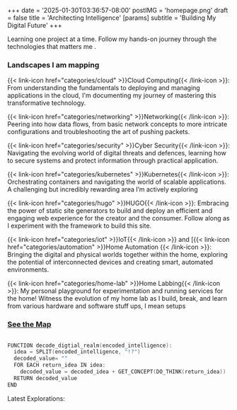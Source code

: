 +++
date = '2025-01-30T03:36:57-08:00'
postIMG = 'homepage.png'
draft = false
title = 'Architecting Intelligence'
[params]
  subtitle = 'Building My Digital Future'
+++

Learning one project at a time. Follow my hands-on journey through the technologies that matters me .

### Landscapes I am mapping

{{< link-icon href="categories/cloud" >}}Cloud Computing{{< /link-icon >}}:
From understanding the fundamentals to deploying and managing applications in
the cloud, I'm documenting my journey of mastering this transformative technology.

{{< link-icon href="categories/networking" >}}Networking{{< /link-icon >}}:
Peering into how data flows, from basic network concepts to more intricate
configurations and troubleshooting the art of pushing packets.

{{< link-icon href="categories/security" >}}Cyber Security{{< /link-icon >}}:
Navigating the evolving world of digital threats and defences, learning how to
secure systems and protect information through practical application.

{{< link-icon href="categories/kubernetes" >}}Kubernetes{{< /link-icon >}}:
Orchestrating containers and navigating the world of scalable applications. A
challenging but incredibly rewarding area I’m actively exploring

{{< link-icon href="categories/hugo" >}}HUGO{{< /link-icon >}}: Embracing the
power of static site generators to build and deploy an efficient and engaging
web experience for the creator and the consumer. Follow along as I experiment
with the framework to build this site.

{{< link-icon href="categories/iot" >}}IoT{{< /link-icon >}} and
[{{< link-icon href="categories/automation" >}}Home Automation
{{< /link-icon >}}: Bringing the digital and physical worlds together within
the home, exploring the potential of interconnected devices and creating smart,
automated environments.

{{< link-icon href="categories/home-lab" >}}Home Labbing{{< /link-icon >}}:
My personal playground for experimentation and running services for the home!
Witness the evolution of my home lab as I build, break, and learn from various
hardware and software stuff ups, I mean setups

### [See the Map](/categories/)

```go {style=catppuccin-latte}

FUNCTION decode_digtial_realm(encoded_intelligence):
  idea = SPLIT(encoded_intelligence, "!?")
  decoded_value= ""
  FOR EACH return_idea IN idea:
    decoded_value = decoded_idea + GET_CONCEPT(DO_THINK(return_idea))
  RETURN decoded_value
END

```

Latest Explorations:
